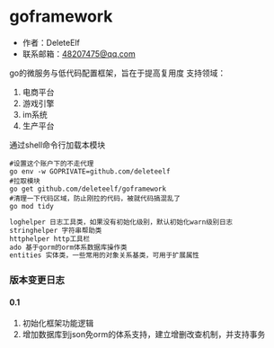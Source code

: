 # goframework
- 作者：DeleteElf
- 联系邮箱：48207475@qq.com

go的微服务与低代码配置框架，旨在于提高复用度
支持领域：
1. 电商平台
2. 游戏引擎
3. im系统
4. 生产平台

通过shell命令行加载本模块
```shell
#设置这个账户下的不走代理
go env -w GOPRIVATE=github.com/deleteelf
#拉取模块 
go get github.com/deleteelf/goframework
#清理一下代码区域，防止刚拉的代码，被就代码搞混乱了
go mod tidy
```


```go
loghelper 日志工具类，如果没有初始化级别，默认初始化warn级别日志
stringhelper 字符串帮助类
httphelper http工具栏
ado 基于gorm的orm体系数据库操作类
entities 实体类，一些常用的对象关系基类，可用于扩展属性

```


### 版本变更日志
#### 0.1
1. 初始化框架功能逻辑
2. 增加数据库到json免orm的体系支持，建立增删改查机制，并支持事务
